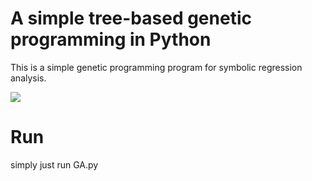 # A simple tree-based genetic programming in Python
This is a simple genetic programming program for symbolic regression analysis.

![](https://github.com/Mahdi-Massahi/tiny_gp/blob/master/Screenshot.jpg)

# Run
simply just run GA.py
